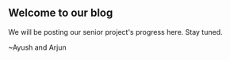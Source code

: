 ## Welcome to our blog

We will be posting our senior project's progress here. Stay tuned. 

~Ayush and Arjun
